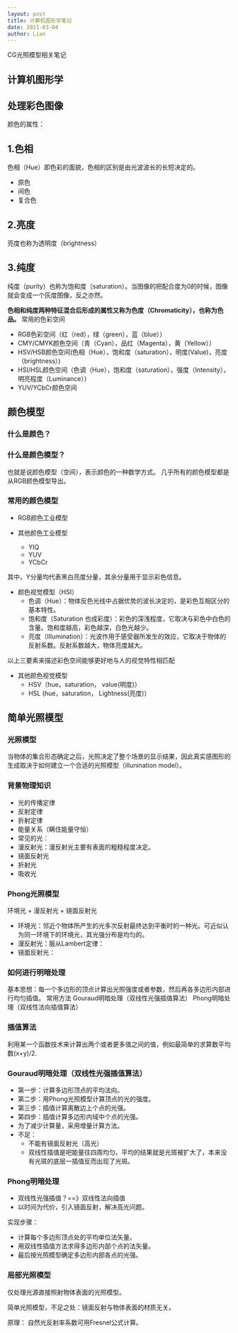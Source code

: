 ```yaml
---
layout: post
title: 计算机图形学笔记
date: 2021-03-04
author: Lian
---
```


CG光照模型相关笔记

## 计算机图形学
## 处理彩色图像

颜色的属性：

## 1.色相

色相（Hue）即色彩的面貌，色相的区别是由光波波长的长短决定的。

   - 原色
   - 间色
   - 复合色


## 2.亮度
亮度也称为透明度（brightness）

## 3.纯度

纯度（purity）也称为饱和度（saturation）。当图像的把配合度为0的时候，图像就会变成一个灰度图像，反之亦然。

**色相和纯度两种特征混合后形成的属性又称为色度（Chromaticity），也称为色品。**
常用的色彩空间
- RGB色彩空间（红（red），绿（green），蓝（blue））
- CMY/CMYK颜色空间（青（Cyan），品红（Magenta），黄（Yellow））
- HSV/HSB颜色空间(色相（Hue），饱和度（saturation），明度(Value)，亮度（brightness）)
- HSI/HSL颜色空间（色调（Hue），饱和度（saturation），强度（Intensity），明亮程度（Luminance））
- YUV/YCbCr颜色空间

## 颜色模型
### 什么是颜色？
### 什么是颜色模型？

也就是说颜色模型（空间），表示颜色的一种数学方式。
几乎所有的颜色模型都是从RGB颜色模型导出。

### 常用的颜色模型
- RGB颜色工业模型
- 其他颜色工业模型

  - YIQ
  - YUV
  - YCbCr

其中，Y分量均代表黑白亮度分量，其余分量用于显示彩色信息。

- 颜色视觉模型（HSI）
  - 色调（Hue）：物体反色光线中占据优势的波长决定的，是彩色互相区分的基本特性。
  - 饱和度（Saturation 也成彩度）：彩色的深浅程度，它取决与彩色中白色的含量。饱和度越高，彩色越深，白色光越少。
  - 亮度（Illumination）：光波作用于感受器所发生的效应，它取决于物体的反射系数。反射系数越大，物体亮度越大。

以上三要素来描述彩色空间能够更好地与人的视觉特性相匹配
- 其他颜色视觉模型
  - HSV（hue，saturation， value(明度)）
  - HSL (hue，saturation， Lightness(亮度)）

## 简单光照模型

### 光照模型

当物体的集合形态确定之后，光照决定了整个场景的显示结果，因此真实感图形的生成取决于如何建立一个合适的光照模型（illunination model）。

### 背景物理知识
- 光的传播定律
- 反射定律
- 折射定律
- 能量关系（瞒住能量守恒）
- 常见的光：
- 漫反射光：漫反射光主要有表面的粗糙程度决定。
- 镜面反射光
- 折射光
- 吸收光

### Phong光照模型
环境光 + 漫反射光 + 镜面反射光

- 环境光：邻近个物体所产生的光多次反射最终达到平衡时的一种光。可近似认为同一环境下的环境光，其光强分布是均匀的。
- 漫反射光：服从Lambert定律：
- 镜面反射光：

### 如何进行明暗处理
基本思想：每一个多边形的顶点计算出光照强度或者参数，然后再各多边形内部进行均匀插值。
常用方法
Gouraud明暗处理（双线性光强插值算法）
Phong明暗处理（双线性法向插值算法）
### 插值算法
利用某一个函数技术来计算出两个或者更多值之间的值，例如最简单的求算数平均数(x+y)/2.

### Gouraud明暗处理（双线性光强插值算法）
- 第一步：计算多边形顶点的平均法向。
- 第二步：用Phong光照模型计算顶点的光的强度。
- 第三步：插值计算离散边上个点的光强。
- 第四步：插值计算多边形内域中个点的光强。
- 为了减少计算量，采用增量计算方法。
- 不足：
  - 不能有镜面反射光（高光）
  - 双线性插值是吧能量往四周均匀，平均的结果就是光斑被扩大了，本来没有光斑的底层一插值反而出现了光斑。

### Phong明暗处理
- 双线性光强插值？==》双线性法向插值
- 以时间为代价，引入镜面反射，解决高光问题。

实现步骤：

- 计算每个多边形顶点处的平均单位法矢量。
- 用双线性插值方法求得多边形内部个点的法矢量。
- 最后按光照模型确定多边形内部各点的光强。

### 局部光照模型

仅处理光源直接照射物体表面的光照模型。

简单光照模型，不足之处：镜面反射与物体表面的材质无关。

原理：
自然光反射率系数可用Fresnel公式计算。
